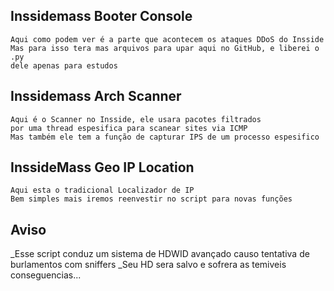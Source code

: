 ## Inssidemass Booter Console

```
Aqui como podem ver é a parte que acontecem os ataques DDoS do Insside
Mas para isso tera mas arquivos para upar aqui no GitHub, e liberei o .py
dele apenas para estudos
```
## Inssidemass Arch Scanner

```
Aqui é o Scanner no Insside, ele usara pacotes filtrados
por uma thread espesifica para scanear sites via ICMP
Mas também ele tem a função de capturar IPS de um processo espesifico

```

## InssideMass Geo IP Location

```
Aqui esta o tradicional Localizador de IP
Bem simples mais iremos reenvestir no script para novas funções
```

## Aviso

_Esse script conduz um sistema de HDWID avançado causo tentativa de burlamentos com sniffers
_Seu HD sera salvo e sofrera as temiveis conseguencias...

